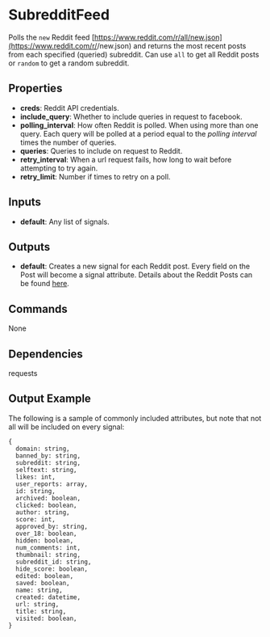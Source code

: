 SubredditFeed
=============
Polls the `new` Reddit feed [https://www.reddit.com/r/all/new.json](https://www.reddit.com/r/<subreddit name>/new.json) and returns the most recent posts from each specified (queried) subreddit.  Can use `all` to get all Reddit posts or `random` to get a random subreddit.

Properties
----------
- **creds**: Reddit API credentials.
- **include_query**: Whether to include queries in request to facebook.
- **polling_interval**: How often Reddit is polled. When using more than one query. Each query will be polled at a period equal to the *polling interval* times the number of queries.
- **queries**: Queries to include on request to Reddit.
- **retry_interval**: When a url request fails, how long to wait before attempting to try again.
- **retry_limit**: Number if times to retry on a poll.

Inputs
------
- **default**: Any list of signals.

Outputs
-------
- **default**: Creates a new signal for each Reddit post. Every field on the Post will become a signal attribute. Details about the Reddit Posts can be found [here](https://github.com/reddit/reddit/wiki/JSON#link-implements-votable--created).

Commands
--------
None

Dependencies
------------
requests

Output Example
--------------
The following is a sample of commonly included attributes, but note that not all will be included on every signal:

```
{
  domain: string,
  banned_by: string,
  subreddit: string,
  selftext: string,
  likes: int,
  user_reports: array,
  id: string, 
  archived: boolean,
  clicked: boolean,
  author: string,
  score: int,
  approved_by: string,
  over_18: boolean,
  hidden: boolean,
  num_comments: int,
  thumbnail: string,
  subreddit_id: string,
  hide_score: boolean,
  edited: boolean,
  saved: boolean,
  name: string,
  created: datetime,
  url: string,
  title: string,
  visited: boolean,
}
```
